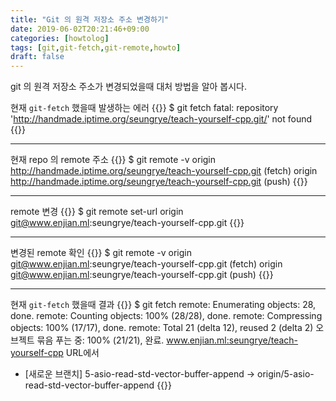 ```yaml
---
title: "Git 의 원격 저장소 주소 변경하기"
date: 2019-06-02T20:21:46+09:00
categories: [howtolog]
tags: [git,git-fetch,git-remote,howto]
draft: false
---
```


git 의 원격 저장소 주소가 변경되었을때 대처 방법을 알아 봅시다. 

<!--more-->

현재 `git-fetch` 했을때 발생하는 에러
{{<highlight bash>}}
$ git fetch
fatal: repository 'http://handmade.iptime.org/seungrye/teach-yourself-cpp.git/' not found
{{</highlight>}}

----

현재 repo 의 remote 주소
{{<highlight bash>}}
$ git remote -v
origin	http://handmade.iptime.org/seungrye/teach-yourself-cpp.git (fetch)
origin	http://handmade.iptime.org/seungrye/teach-yourself-cpp.git (push)
{{</highlight>}}

----

remote 변경
{{<highlight bash>}}
$ git remote set-url origin git@www.enjian.ml:seungrye/teach-yourself-cpp.git 
{{</highlight>}}

----

변경된 remote 확인
{{<highlight bash>}}
$ git remote -v
origin	git@www.enjian.ml:seungrye/teach-yourself-cpp.git (fetch)
origin	git@www.enjian.ml:seungrye/teach-yourself-cpp.git (push)
{{</highlight>}}

----

현재 `git-fetch` 했을때 결과
{{<highlight bash>}}
$ git fetch
remote: Enumerating objects: 28, done.
remote: Counting objects: 100% (28/28), done.
remote: Compressing objects: 100% (17/17), done.
remote: Total 21 (delta 12), reused 2 (delta 2)
오브젝트 묶음 푸는 중: 100% (21/21), 완료.
www.enjian.ml:seungrye/teach-yourself-cpp URL에서
 * [새로운 브랜치]   5-asio-read-std-vector-buffer-append -> origin/5-asio-read-std-vector-buffer-append
{{</highlight>}}

